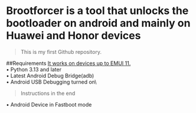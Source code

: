 # Brootforcer is a tool that unlocks the bootloader on android and mainly on Huawei and Honor devices
> This is my first Github repository.

##Requirements
<ins>It works on devices up to EMUI 11.</ins>\
• Python 3.13 and later\
• Latest Android Debug Bridge(adb)\
• Android USB Debugging turned on\
> Instructions in the end

• Android Device in Fastboot mode


